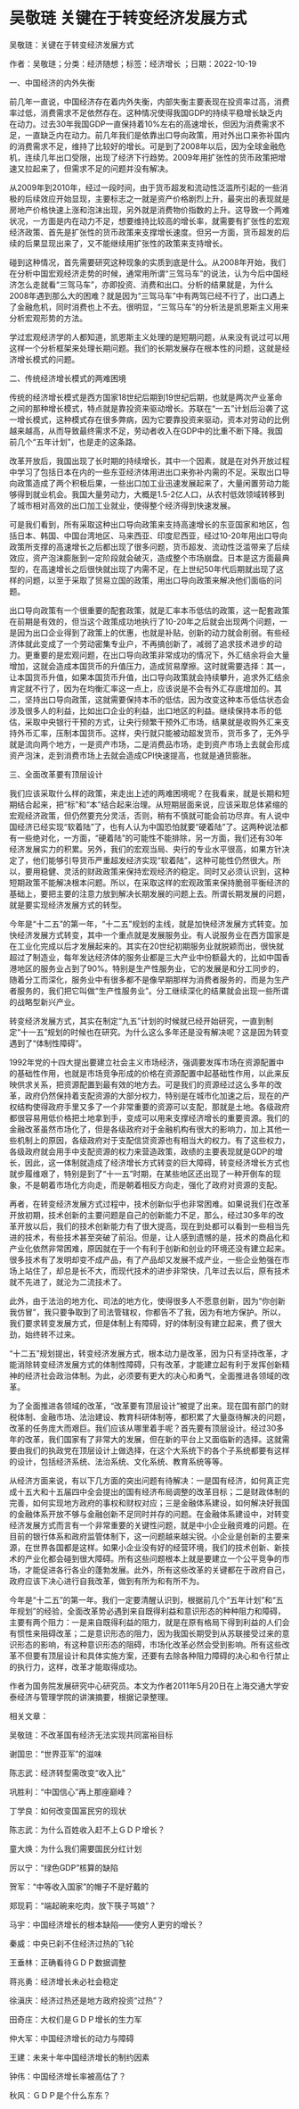 # 吴敬琏  关键在于转变经济发展方式    
    
吴敬琏：关键在于转变经济发展方式    
作者：吴敬琏；分类：经济随想；标签：经济增长 ；日期：2022-10-19    
一、中国经济的内外失衡    
前几年一直说，中国经济存在着内外失衡，内部失衡主要表现在投资率过高，消费率过低，消费需求不足依然存在。这种情况使得我国GDP的持续平稳增长缺乏内在动力。过去30年我国GDP一直保持着10%左右的高速增长，但因为消费需求不足，一直缺乏内在动力。前几年我们是依靠出口导向政策，用对外出口来弥补国内的消费需求不足，维持了比较好的增长。可是到了2008年以后，因为全球金融危机，连续几年出口受限，出现了经济下行趋势。2009年用扩张性的货币政策把增速又拉起来了，但需求不足的问题并没有解决。    
从2009年到2010年，经过一段时间，由于货币超发和流动性泛滥所引起的一些消极的后续效应开始显现，主要标志之一就是资产价格剧烈上升，最突出的表现就是房地产价格快速上涨和泡沫出现，另外就是消费物价指数的上升。这导致一个两难状况，一方面是内在动力不足，想要维持比较高的增长率，就需要有扩张性的宏观经济政策、首先是扩张性的货币政策来支撑增长速度。但另一方面，货币超发的后续的后果显现出来了，又不能继续用扩张性的政策来支持增长。    
碰到这种情况，首先需要研究这种现象的实质到底是什么。从2008年开始，我们在分析中国宏观经济走势的时候，通常用所谓“三驾马车”的说法，认为今后中国经济怎么走就看“三驾马车”，亦即投资、消费和出口。分析的结果就是，为什么2008年遇到那么大的困难？就是因为“三驾马车”中有两驾已经不行了，出口遇上了金融危机，同时消费也上不去。很明显，“三驾马车”的分析法是凯恩斯主义用来分析宏观形势的方法。    
学过宏观经济学的人都知道，凯恩斯主义处理的是短期问题，从来没有说过可以用这样一个分析框架来处理长期问题。我们的长期发展存在根本性的问题，这就是经济增长模式的问题。    
二、传统经济增长模式的两难困境    
传统的经济增长模式是西方国家18世纪后期到19世纪后期，也就是两次产业革命之间的那种增长模式，特点就是靠投资来驱动增长。苏联在“一五”计划后沿袭了这一增长模式，这种模式存在很多弊病，因为它要靠投资来驱动，资本对劳动的比例越来越高，从而导致最终需求不足，劳动者收入在GDP中的比重不断下降。我国前几个“五年计划”，也是走的这条路。    
改革开放后，我国出现了长时期的持续增长，其中一个因素，就是在对外开放过程中学习了包括日本在内的一些东亚经济体用进出口来弥补内需的不足。采取出口导向政策造成了两个积极后果，一些出口加工业迅速发展起来了，大量闲置劳动力能够得到就业机会。我国大量劳动力，大概是1.5-2亿人口，从农村低效领域转移到了城市相对高效的出口加工业就业，使得整个经济得到快速发展。    
可是我们看到，所有采取这种出口导向政策来支持高速增长的东亚国家和地区，包括日本、韩国、中国台湾地区、马来西亚、印度尼西亚，经过10-20年用出口导向政策所支撑的高速增长之后都出现了很多问题，货币超发、流动性泛滥带来了后续效应，资产泡沫膨胀到一定阶段就会破灭，造成整个市场崩盘。日本是这方面最典型的，在高速增长之后很快就出现了内需不足，在上世纪50年代后期就出现了这样的问题，以至于采取了贸易立国的政策，用出口导向政策来解决他们面临的问题。    
出口导向政策有一个很重要的配套政策，就是汇率本币低估的政策，这一配套政策在前期是有效的，但当这个政策成功地执行了10-20年之后就会出现两个问题，一是因为出口企业得到了政策上的优惠，也就是补贴，创新的动力就会削弱。有些经济体就此变成了一个劳动密集专业户，不再搞创新了，减弱了追求技术进步的动力。更重要的是宏观问题，在出口导向政策非常成功的情况下，外汇结余将会大量增加，这就会造成本国货币的升值压力，造成贸易摩擦。这时就需要选择：其一，让本国货币升值，如果本国货币升值，出口导向政策就会持续攀升，追求外汇结余肯定就不行了，因为在均衡汇率这一点上，应该说是不会有外汇存底增加的。其二，坚持出口导向政策，这就需要保持本币的低估，因为改变这种本币低估状态会涉及很多人的利益，比如出口企业的利益，出口地区的利益。继续保持本币的低估，采取中央银行干预的方式，让央行频繁干预外汇市场，结果就是收购外汇来支持外币汇率，压制本国货币。这样，央行就只能被动超发货币，货币多了，无外乎就是流向两个地方，一是资产市场，二是消费品市场，走到资产市场上去就会形成资产泡沫，走到消费市场上去就会造成CPI快速提高，也就是通货膨胀。    
三、全面改革要有顶层设计    
我们应该采取什么样的政策，来走出上述的两难困境呢？在我看来，就是长期和短期结合起来，把“标”和“本”结合起来治理。从短期层面来说，应该采取总体紧缩的宏观经济政策，但仍然要充分灵活，否则，稍有不慎就可能会前功尽弃。有人说中国经济已经实现“软着陆”了，也有人认为中国恐怕就要“硬着陆”了。这两种说法都有一些绝对化，一方面，“硬着陆”的可能性不能排除，另一方面，我们还有30年经济发展实力的积累。另外，我们的宏观当局、央行的专业水平很高，如果方针决定了，他们能够引导货币严重超发经济实现“软着陆”，这种可能性仍然很大。所以，要用稳健、灵活的财政政策来保持宏观经济的稳定。同时又必须认识到，这种短期政策不能解决根本问题。所以，在采取这样的宏观政策来保持脆弱平衡经济的基础上，要把主要的注意力放到解决长期发展的问题上去。所谓长期发展的问题，就是要实现经济发展方式的转型。    
今年是“十二五”的第一年，“十二五”规划的主线，就是加快经济发展方式转变。加快经济发展方式转变，其中一个重点就是发展服务业。有人说服务业在西方国家是在工业化完成以后才发展起来的。其实在20世纪初期服务业就脱颖而出，很快就超过了制造业，每年发达经济体的服务业都是三大产业中份额最大的，比如中国香港地区的服务业占到了90%。特别是生产性服务业，它的发展是和分工同步的，随着分工而深化，服务业中有很多都不是像早期那样为消费者服务的，而是为生产者服务的，我们把它叫做“生产性服务业”。分工继续深化的结果就会出现一些所谓的战略型新兴产业。    
转变经济发展方式，其实在制定“九五”计划的时候就已经开始研究，一直到制定“十一五”规划的时候也在研究。为什么这么多年还是没有解决呢？这是因为转变遇到了“体制性障碍”。    
1992年党的十四大提出要建立社会主义市场经济，强调要发挥市场在资源配置中的基础性作用，也就是市场竞争形成的价格在资源配置中起基础性作用，以此来反映供求关系，把资源配置到最有效的地方去。可是我们的资源经过这么多年的改革，政府仍然保持着支配资源的大部分权力，特别是在城市化加速之后，现在的产权结构使得政府手里又多了一个非常重要的资源可以支配，那就是土地。各级政府都很容易用低价格把土地拿到手，变成可以用来支撑经济增长的重要资源。我们的金融改革虽然市场化了，但是各级政府对于金融机构有很大的影响力，加上其他一些机制上的原因，各级政府对于支配信贷资源也有相当大的权力。有了这些权力，各级政府就会用手中支配资源的权力来营造政策，政绩的主要表现就是GDP的增长，因此，这一体制就造成了经济增长方式转变的巨大障碍，转变经济增长方式也就步履维艰了，特别是到了“十一五”时期，在某些地区还出现了一种开倒车的现象，不是朝着市场化方向走，而是朝着相反方向走，强化了政府对资源的支配。    
再者，在转变经济发展方式过程中，技术创新似乎也非常困难。如果说我们在改革开放初期，技术创新的主要问题是自己的创新能力不足，那么，经过30多年的改革开放以后，我们的技术创新能力有了很大提高，现在到处都可以看到一些相当先进的技术，有些技术甚至突破了前沿。但是，让人感到遗憾的是，技术的商品化和产业化依然非常困难，原因就在于一个有利于创新和创业的环境还没有建立起来。很多技术有了发明却变不成产品，有了产品却又发展不成产业，一些企业勉强在市场上站住了，却总是长不大，而现代技术的进步非常快，几年过去以后，原有技术就不先进了，就沦为二流技术了。    
此外，由于法治的地方化、司法的地方化，使得很多人不愿意创新，因为“你创新我仿冒”，我只要争取到了司法管辖权，你都告不了我，因为有地方保护。所以，我们要求转变发展方式，但是体制上有障碍，好的体制没有建立起来，费了很大劲，始终转不过来。    
“十二五”规划提出，转变经济发展方式，根本动力是改革，因为只有坚持改革，才能消除转变经济发展方式的体制性障碍，只有改革，才能建立起有利于发挥创新精神的经济社会政治体制。为此，必须要有更大的决心和勇气，全面推进各领域的改革。    
为了全面推进各领域的改革，“改革要有顶层设计”被提了出来。现在国有部门的财税体制、金融市场、法治建设、教育科研体制等，都积累了大量亟待解决的问题，改革的任务庞大而艰巨。我们应该从哪里着手呢？首先要有顶层设计。经过30多年的改革，我们国家有了非常大的发展，但在新的平台上又面临新的选择。这就需要由我们的执政党在顶层设计上做选择，在这个大系统下的各个子系统都要有这样的设计，包括经济系统、法治系统、文化系统、教育系统等等。    
从经济方面来说，有以下几方面的突出问题有待解决：一是国有经济，如何真正完成十五大和十五届四中全会提出的国有经济布局调整的改革目标；二是财政体制的完善，如何实现地方政府的事权和财权对应；三是金融体系建设，如何解决好我国的金融体系开放不够与金融创新不足同时并存的问题。在金融体系建设中，对转变经济发展方式而言有一个非常重要的关键性问题，就是中小企业融资难的问题。在目前的银行体系和政府监管体制下，这一问题越来越尖锐。小企业是创新的主要来源，在世界各国都是这样。如果小企业没有好的经营环境，我们的技术创新、新技术的产业化都会碰到很大障碍。所有这些问题根本上就是要建立一个公平竞争的市场，才能促进各行各业的蓬勃发展。此外，所有这些改革的关键都在于政府自己，政府应该下决心进行自我改革，做到有所为和有所不为。    
今年是“十二五”的第一年。我们一定要清醒认识到，根据前几个“五年计划”和“五年规划”的经验，全面改革势必遇到来自既得利益和意识形态的种种阻力和障碍，主要有两个阻力：一是来自既得利益的阻力，就是在原有格局下得到利益的人们会有惯性来阻碍改革；二是意识形态的阻力，因为我国长期受到从苏联接受过来的意识形态的影响，有这种意识形态的阻碍，市场化改革必然会受到影响。所有这些改革不但要有顶层设计和具体实施方案，还要有去除各种阻力障碍的决心和令行禁止的执行力，这样，改革才能取得成功。    
作者为国务院发展研究中心研究员。本文为作者2011年5月20日在上海交通大学安泰经济与管理学院的讲演摘要，根据记录整理。    
    
相关文章：    
吴敬琏：不改革国有经济无法实现共同富裕目标    
谢国忠：“世界亚军”的滋味    
陈志武：经济转型需改变“收入比”    
巩胜利：“中国信心”再上那座巅峰？    
丁学良：如何改变国富民穷的现状    
陈志武：为什么百姓收入赶不上ＧＤＰ增长？    
童大焕：为什么我们需要国民分红计划    
厉以宁：“绿色GDP”核算的缺陷    
贺军：“中等收入国家”的帽子不是好戴的    
郑现莉：“端起碗来吃肉，放下筷子骂娘”？    
马宇：中国经济增长的根本缺陷——使穷人更穷的增长？    
秦威：中央已刹不住经济过热的飞轮    
王垂林：正确看待ＧＤＰ数据调整    
蒋兆勇：经济增长未必社会稳定    
徐滇庆：经济过热还是地方政府投资“过热”？    
田奇庄：大权们是ＧＤＰ增长的生力军    
仲大军：中国经济增长的动力与障碍    
王建：未来十年中国经济增长的制约因素    
钟伟：中国经济增长率被高估了？    
秋风：ＧＤＰ是个什么东东？